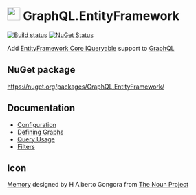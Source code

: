 # <img src="/src/icon.png" height="30px"> GraphQL.EntityFramework

[![Build status](https://ci.appveyor.com/api/projects/status/x554cp7clu8yh2yy/branch/main?svg=true)](https://ci.appveyor.com/project/SimonCropp/graphql-entityframework)
[![NuGet Status](https://img.shields.io/nuget/v/GraphQL.EntityFramework.svg)](https://www.nuget.org/packages/GraphQL.EntityFramework/)

Add [EntityFramework Core IQueryable](https://docs.microsoft.com/en-us/dotnet/api/microsoft.entityframeworkcore.dbset-1.system-linq-iqueryable-provider) support to [GraphQL](https://github.com/graphql-dotnet/graphql-dotnet)


## NuGet package

https://nuget.org/packages/GraphQL.EntityFramework/


## Documentation

 * [Configuration](/docs/configuration.md)
 * [Defining Graphs](/docs/defining-graphs.md)
 * [Query Usage](/docs/query-usage.md)
 * [Filters](/docs/filters.md)


## Icon

[Memory](https://thenounproject.com/term/database/1631008/) designed by H Alberto Gongora from [The Noun Project](https://thenounproject.com)